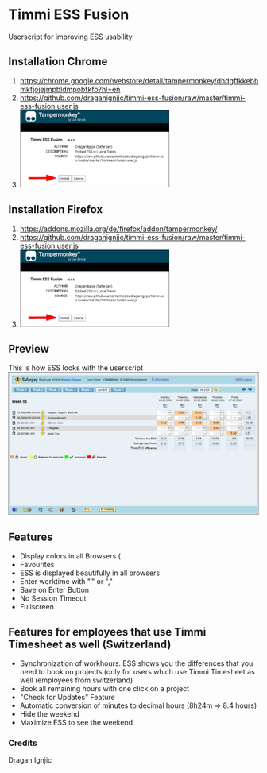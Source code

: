# Timmi ESS Fusion
Userscript for improving ESS usability

## Installation Chrome
1. https://chrome.google.com/webstore/detail/tampermonkey/dhdgffkkebhmkfjojejmpbldmpobfkfo?hl=en
2. https://github.com/draganignjic/timmi-ess-fusion/raw/master/timmi-ess-fusion.user.js
3. ![Preview](images/install.png)

## Installation Firefox
1. https://addons.mozilla.org/de/firefox/addon/tampermonkey/
2. https://github.com/draganignjic/timmi-ess-fusion/raw/master/timmi-ess-fusion.user.js
3. ![Preview](images/install.png)

## Preview
This is how ESS looks with the userscript
![Preview](images/preview.png)


## Features
- Display colors in all Browsers (
- Favourites
- ESS is displayed beautifully in all browsers
- Enter worktime with "." or ","
- Save on Enter Button
- No Session Timeout
- Fullscreen

## Features for employees that use Timmi Timesheet as well (Switzerland)
- Synchronization of workhours. ESS shows you the differences that you need to book on projects (only for users which use Timmi Timesheet as well (employees from switzerland)
- Book all remaining hours with one click on a project
- "Check for Updates" Feature
- Automatic conversion of minutes to decimal hours (8h24m => 8.4 hours)
- Hide the weekend
- Maximize ESS to see the weekend


### Credits
Dragan Ignjic
